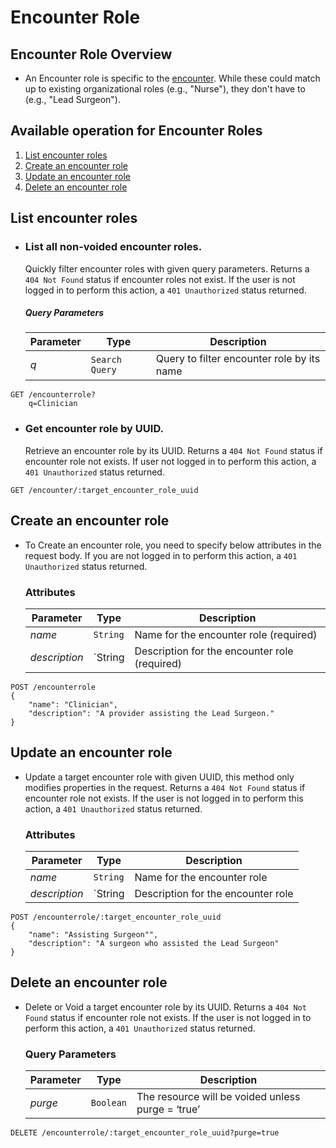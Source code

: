 # Encounter Role

## Encounter Role Overview

* An Encounter role is specific to the [encounter](encounter.md). While these could match up to existing organizational roles (e.g., "Nurse"), 
they don't have to (e.g., "Lead Surgeon").

## Available operation for Encounter Roles 

1. [List encounter roles](#list-encounter-roles)
2. [Create an encounter role](#create-a-encounter-role)
3. [Update an encounter role](#update-a-encounters-role)
4. [Delete an encounter role](#delete-a-encounters-role)


## List encounter roles

* ### List all non-voided encounter roles.
    
    Quickly filter encounter roles with given query parameters. Returns a `404 Not Found` status if encounter roles not exist. 
     If the user is not logged in to perform this action, a `401 Unauthorized` status returned.
    
    ##### Query Parameters

    Parameter | Type | Description
    --- | --- | ---
    *q* | `Search Query` | Query to filter encounter role by its name

```console
GET /encounterrole?
    q=Clinician
```
    
* ### Get encounter role by UUID.

    Retrieve an encounter role by its UUID. Returns a `404 Not Found` status if encounter role not exists. If user not logged 
    in to perform this action, a `401 Unauthorized` status returned.
    
```console
GET /encounter/:target_encounter_role_uuid
```
   
## Create an encounter role

* To Create an encounter role, you need to specify below attributes in the request body. If you are not logged in to perform 
this action, a `401 Unauthorized` status returned.

    ### Attributes

    Parameter | Type | Description
    --- | --- | ---
    *name* | `String` | Name for the encounter role (required)
    *description* | `String | Description for the encounter role (required)
   
```console
POST /encounterrole
{
    "name": "Clinician",
    "description": "A provider assisting the Lead Surgeon."
}
```
## Update an encounter role

*  Update a target encounter role with given UUID, this method only modifies properties in the request. Returns a `404 Not Found` 
status if encounter role not exists. If the user is not logged in to perform this action, a `401 Unauthorized` status returned.
    
    ### Attributes

    Parameter | Type | Description
    --- | --- | ---
    *name* | `String` | Name for the encounter role
    *description* | `String | Description for the encounter role
    
```console
POST /encounterrole/:target_encounter_role_uuid
{
    "name": "Assisting Surgeon"",
    "description": "A surgeon who assisted the Lead Surgeon"
}
```
    
## Delete an encounter role

* Delete or Void a target encounter role by its UUID. Returns a `404 Not Found` status if encounter role not exists. If the user is
 not logged in to perform this action, a `401 Unauthorized` status returned.

    ### Query Parameters

    Parameter | Type | Description
    --- | --- | ---
    *purge* | `Boolean` | The resource will be voided unless purge = ‘true’

```console
DELETE /encounterrole/:target_encounter_role_uuid?purge=true
```
